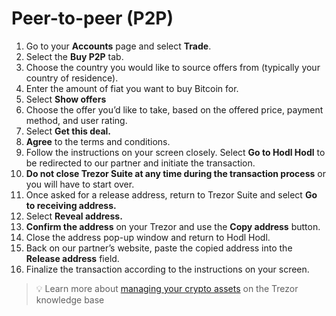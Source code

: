 # Peer-to-peer (P2P)

1. Go to your **Accounts** page and select **Trade**.
2. Select the **Buy P2P** tab.
3. Choose the country you would like to source offers from (typically your country of residence).
4. Enter the amount of fiat you want to buy Bitcoin for.
5. Select **Show offers**
6. Choose the offer you’d like to take, based on the offered price, payment method, and user rating.
7. Select **Get this deal.**
8. **Agree** to the terms and conditions.
9. Follow the instructions on your screen closely. Select **Go to Hodl Hodl** to be redirected to our partner and initiate the transaction.
10. **Do not close Trezor Suite at any time during the transaction process** or you will have to start over.
11. Once asked for a release address, return to Trezor Suite and select **Go to receiving address.**
12. Select **Reveal address.**
13. **Confirm the address** on your Trezor and use the **Copy address** button.
14. Close the address pop-up window and return to Hodl Hodl.
15. Back on our partner’s website, paste the copied address into the **Release address** field.
16. Finalize the transaction according to the instructions on your screen.

> 💡 Learn more about [managing your crypto assets](https://trezor.io/learn/c/trezor-suite-app) on the Trezor knowledge base
